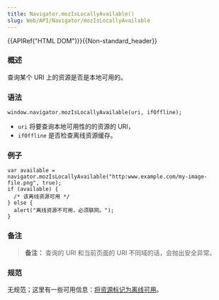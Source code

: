 ```yaml
---
title: Navigator.mozIsLocallyAvailable()
slug: Web/API/Navigator/mozIsLocallyAvailable
---
```


{{APIRef("HTML DOM")}}{{Non-standard_header}}

### 概述

查询某个 URI 上的资源是否是本地可用的。

### 语法

```plain
window.navigator.mozIsLocallyAvailable(uri, ifOffline);
```

- `uri` 将要查询本地可用性的的资源的 URI，
- `ifOffline` 是否检查离线资源缓存。

### 例子

```plain
var available = navigator.mozIsLocallyAvailable("http:www.example.com/my-image-file.png", true);
if (available) {
  /* 该离线资源可用 */
} else {
  alert("离线资源不可用，必须联网。");
}
```

### 备注

> **备注：** 查询的 URI 和当前页面的 URI 不同域的话，会抛出安全异常。

### 规范

无规范；这里有一些可用信息：[将资源标记为离线可用](http://www.campd.org/stuff/Offline%20Cache.html)。
